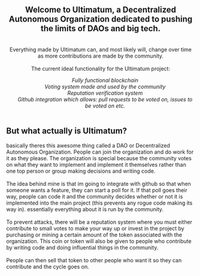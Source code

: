 <div align="center">
  <h2> Welcome to Ultimatum, a Decentralized Autonomous Organization dedicated to pushing the limits of DAOs and big tech.</h2>
</div>
<div align="center">
  <br/>
  Everything made by Ultimatum can, and most likely will, change over time as more contributions are made by the community.<br>
  <br/>
  The current ideal functionality for the Ultimatum project:<br>
  <ul>
    <i>Fully functional blockchain</i><br>
    <i>Voting system made and used by the community</i><br>
    <i>Reputation verification system</i><br>
    <i>Github integration which allows: pull requests to be voted on, issues to be voted on etc.</i><br><br>
  </ul>
</div>
<div>
  <h2>But what actually is Ultimatum?</h2>
  basically theres this awesome thing called a DAO or Decentralized Autonomous Organization. People can join the organization and do work for it as they please. The organization is special because the community votes on what they want to implement and implement it themselves rather than one top person or group making decisions and writing code.<br><br>
The idea behind mine is that im going to integrate with github so that when someone wants a feature, they can start a poll for it. If that poll goes their way, people can code it and the community decides whether or not it is implemented into the main project (this prevents any rogue code making its way in). essentially everything about it is run by the community.<br><br>
To prevent attacks, there will be a reputation system where you must either contribute to small votes to make your way up or invest in the project by purchasing or mining a certain amount of the token associated with the organization. This coin or token will also be given to people who contribute by writing code and doing influential things in the community.<br><br>
People can then sell that token to other people who want it so they can contribute and the cycle goes on.<br><br>
</div>

